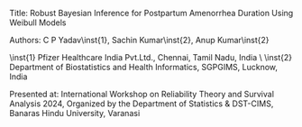 Title: Robust Bayesian Inference for Postpartum Amenorrhea Duration Using Weibull Models

Authors: C P Yadav\inst{1}, Sachin Kumar\inst{2}, Anup Kumar\inst{2}

\inst{1} Pfizer Healthcare India Pvt.Ltd., Chennai, Tamil Nadu, India \\
\inst{2} Department of Biostatistics and Health Informatics, SGPGIMS, Lucknow, India

Presented at:  International Workshop on Reliability Theory and Survival Analysis 2024, Organized by the Department of Statistics & DST-CIMS, Banaras Hindu University, Varanasi 
